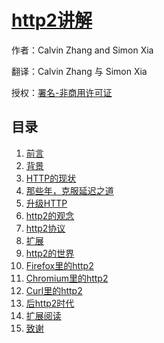 # [http2讲解]()

作者：Calvin Zhang and Simon Xia

翻译：Calvin Zhang 与 Simon Xia

授权：<a rel="license" href="http://creativecommons.org/licenses/by-nc/4.0/">署名-非商用许可证</a>

## 目录
1. [前言](README)
1. [背景](#docs/part1)
1. [HTTP的现状](#docs/part2)
1. [那些年，克服延迟之道](#docs/part3)
1. [升级HTTP](#docs/part4)
1. [http2的观念](#docs/part5)
1. [http2协议](#docs/part6)
1. [扩展](#docs/part7)
1. [http2的世界](#docs/part8)
1. [Firefox里的http2](#docs/part9)
1. [Chromium里的http2](#docs/part10)
1. [Curl里的http2](#docs/part11)
1. [后http2时代](#docs/part12)
1. [扩展阅读](#docs/part13)
1. [致谢](#docs/part14)